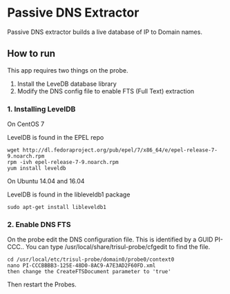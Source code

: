 # Passive DNS Extractor


Passive DNS extractor builds a live database of IP to Domain names. 

## How to run

This app requires two things on the probe.

1. Install the LeveDB database library 
2. Modify the DNS config file to enable FTS (Full Text) extraction 


### 1. Installing LevelDB 

On CentOS 7

LevelDB is found in the EPEL repo

````
wget http://dl.fedoraproject.org/pub/epel/7/x86_64/e/epel-release-7-9.noarch.rpm
rpm -ivh epel-release-7-9.noarch.rpm
yum install leveldb
````


On Ubuntu 14.04 and 16.04

LevelDB is found in the libleveldb1 package

````
sudo apt-get install libleveldb1 
````


### 2. Enable DNS FTS

On the probe edit the DNS configuration file. This is identified by a GUID PI-CCC..
You can type /usr/local/share/trisul-probe/cfgedit  to find the file.

````
cd /usr/local/etc/trisul-probe/domain0/probe0/context0
nano PI-CCCBBBB3-125E-48D0-8AC9-A7E3AD2F60FD.xml
then change the CreateFTSDocument parameter to 'true'
````


Then restart the Probes. 

